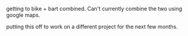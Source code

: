 getting to bike + bart combined. Can't currently combine the two using google maps.

putting this off to work on a different project for the next few months.
